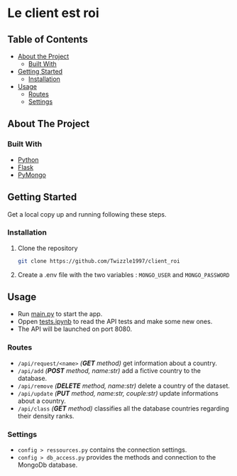 # Le client est roi  

<!-- TABLE OF CONTENTS -->
## Table of Contents

* [About the Project](#about-the-project)
  * [Built With](#built-with)
* [Getting Started](#getting-started)
  * [Installation](#installation)
* [Usage](#usage)
  * [Routes](#routes)
  * [Settings](#settings)

<!-- ABOUT THE PROJECT -->
## About The Project

### Built With

* [Python](https://www.python.org/)
* [Flask](https://flask.palletsprojects.com)
* [PyMongo](https://pymongo.readthedocs.io)

<!-- GETTING STARTED -->
## Getting Started

Get a local copy up and running following these steps.

### Installation

1. Clone the repository

    ```sh
    git clone https://github.com/Twizzle1997/client_roi
    ```
    
2. Create a .env file with the two variables : ```MONGO_USER``` and ```MONGO_PASSWORD```  


<!-- USAGE EXAMPLES -->
## Usage

* Run [main.py](https://github.com/Twizzle1997/client_roi/blob/main/main.py) to start the app.  
* Oppen [tests.ipynb](https://github.com/Twizzle1997/client_roi/blob/main/tests.ipynb) to read the API tests and make some new ones.  
* The API will be launched on port 8080.

### Routes
* ```/api/request/<name>``` *(**GET** method)* get information about a country.  
* ```/api/add``` *(**POST** method, name:str)* add a fictive country to the database.    
* ```/api/remove``` *(**DELETE** method, name:str)* delete a country of the dataset.  
* ```/api/update``` *(**PUT** method, name:str, couple:str)* update informations about a country.  
* ```/api/class``` *(**GET** method)* classifies all the database countries regarding their density ranks. 

### Settings
* ```config > ressources.py``` contains the connection settings.   
* ```config > db_access.py``` provides the methods and connection to the MongoDb database.

